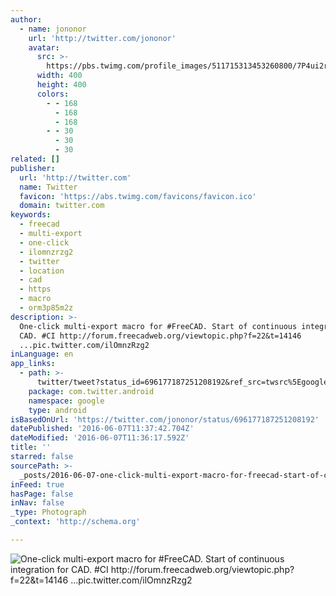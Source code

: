 ```yaml
---
author:
  - name: jononor
    url: 'http://twitter.com/jononor'
    avatar:
      src: >-
        https://pbs.twimg.com/profile_images/511715313453260800/7P4ui2rr_400x400.jpeg
      width: 400
      height: 400
      colors:
        - - 168
          - 168
          - 168
        - - 30
          - 30
          - 30
related: []
publisher:
  url: 'http://twitter.com'
  name: Twitter
  favicon: 'https://abs.twimg.com/favicons/favicon.ico'
  domain: twitter.com
keywords:
  - freecad
  - multi-export
  - one-click
  - ilomnzrzg2
  - twitter
  - location
  - cad
  - https
  - macro
  - orm3p85m2z
description: >-
  One-click multi-export macro for #FreeCAD. Start of continuous integration for
  CAD. #CI http://forum.freecadweb.org/viewtopic.php?f=22&t=14146
  ...pic.twitter.com/ilOmnzRzg2
inLanguage: en
app_links:
  - path: >-
      twitter/tweet?status_id=696177187251208192&ref_src=twsrc%5Egoogle%7Ctwcamp%5Eandroidseo%7Ctwgr%5Estatus%7Ctwterm%5E696177187251208192
    package: com.twitter.android
    namespace: google
    type: android
isBasedOnUrl: 'https://twitter.com/jononor/status/696177187251208192'
datePublished: '2016-06-07T11:37:42.704Z'
dateModified: '2016-06-07T11:36:17.592Z'
title: ''
starred: false
sourcePath: >-
  _posts/2016-06-07-one-click-multi-export-macro-for-freecad-start-of-continuo.md
inFeed: true
hasPage: false
inNav: false
_type: Photograph
_context: 'http://schema.org'

---
```

![One-click multi-export macro for #FreeCAD. Start of continuous integration for CAD. #CI http://forum.freecadweb.org/viewtopic.php?f=22&t=14146 ...pic.twitter.com/ilOmnzRzg2](https://pbs.twimg.com/media/CalRdmRW4AAk0cg.jpg:large)